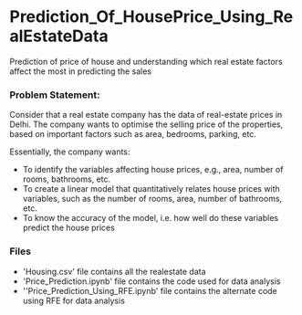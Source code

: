 # Prediction_Of_HousePrice_Using_RealEstateData
Prediction of price of house and understanding which real estate factors affect the most in predicting the sales

### Problem Statement:
Consider that a real estate company has the data of real-estate prices in Delhi. The company wants to optimise the selling price of the properties, based on important factors such as area, bedrooms, parking, etc.

 

Essentially, the company wants:
- To identify the variables affecting house prices, e.g., area, number of rooms, bathrooms, etc.
- To create a linear model that quantitatively relates house prices with variables, such as the number of rooms, area, number of bathrooms, etc.
- To know the accuracy of the model, i.e. how well do these variables predict the house prices

### Files
- 'Housing.csv' file contains all the realestate data 
- 'Price_Prediction.ipynb' file contains the code used for data analysis
- ''Price_Prediction_Using_RFE.ipynb' file contains the alternate code using RFE for data analysis
